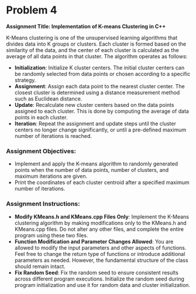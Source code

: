 # Problem 4
**Assignment Title: Implementation of K-means Clustering in C++**

K-Means clustering is one of the unsupervised learning algorithms that divides data into K groups or clusters. Each cluster is formed based on the similarity of the data, and the center of each cluster is calculated as the average of all data points in that cluster.
The algorithm operates as follows:
* **Initialization**: Initialize K cluster centers. The initial cluster centers can be randomly selected from data points or chosen according to a specific strategy.
* **Assignment**: Assign each data point to the nearest cluster center. The closest cluster is determined using a distance measurement method such as Euclidean distance.
* **Update**: Recalculate new cluster centers based on the data points assigned to each cluster. This is done by computing the average of data points in each cluster.
* **Iteration**: Repeat the assignment and update steps until the cluster centers no longer change significantly, or until a pre-defined maximum number of iterations is reached.

### Assignment Objectives:

* Implement and apply the K-means algorithm to randomly generated points when the number of data points, number of clusters, and maximum iterations are given. 
* Print the coordinates of each cluster centroid after a specified maximum number of iterations.
### Assignment Instructions:
* **Modify KMeans.h and KMeans.cpp Files Only**: Implement the K-Means clustering algorithm by making modifications only to the KMeans.h and KMeans.cpp files. Do not alter any other files, and complete the entire program using these two files.
* **Function Modification and Parameter Changes Allowed**: You are allowed to modify the input parameters and other aspects of functions. Feel free to change the return type of functions or introduce additional parameters as needed. However, the fundamental structure of the class should remain intact.
* **Fix Random Seed**: Fix the random seed to ensure consistent results across different program executions. Initialize the random seed during program initialization and use it for random data and cluster initialization.
